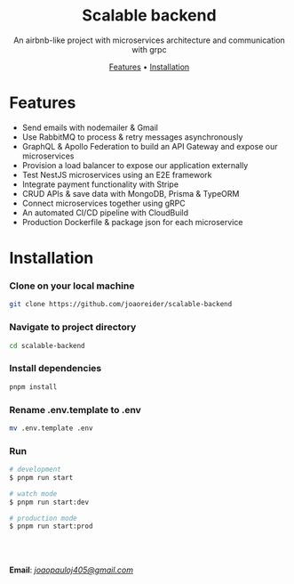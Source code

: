 <h1 align="center">Scalable backend</h1>

<p align="center">An airbnb-like project with microservices architecture and communication with grpc </p>

<div align="center">

[Features](#Features) • [Installation](#Installation)

</div>




# Features
- Send emails with nodemailer & Gmail
- Use RabbitMQ to process & retry messages asynchronously
- GraphQL & Apollo Federation to build an API Gateway and expose our microservices
- Provision a load balancer to expose our application externally
- Test NestJS microservices using an E2E framework
- Integrate payment functionality with Stripe
- CRUD APIs & save data with MongoDB, Prisma & TypeORM
- Connect microservices together using gRPC
- An automated CI/CD pipeline with CloudBuild
- Production Dockerfile & package json for each microservice

# Installation

### Clone on your local machine

```bash
git clone https://github.com/joaoreider/scalable-backend
```

### Navigate to project directory

```bash
cd scalable-backend
```

### Install dependencies

```bash
pnpm install
```

### Rename .env.template to .env

```bash
mv .env.template .env
```

### Run 

```bash
# development
$ pnpm run start

# watch mode
$ pnpm run start:dev

# production mode
$ pnpm run start:prod
```


<br><br>

**Email**: *joaopauloj405@gmail.com*

